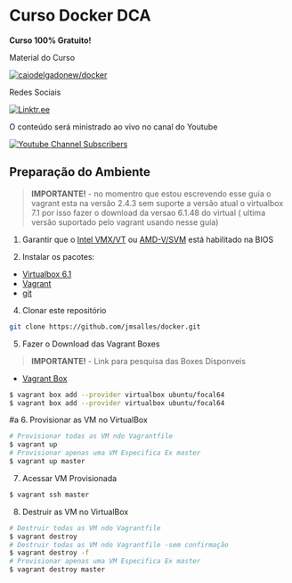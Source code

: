 # Curso Docker DCA 
**Curso 100% Gratuito!**

Material do Curso  

[![caiodelgadonew/docker](https://img.shields.io/github/stars/caiodelgadonew/docker?label=caiodelgadonew%2Fdocker&logo=github&style=for-the-badge)](https://github.com/caiodelgadonew/docker)

Redes Sociais

[![Linktr.ee](https://img.shields.io/website?down_message=caiodelgadonew&label=LINKTR.EE&logo=linktree&style=for-the-badge&up_message=caiodelgadonew&url=https%3A%2F%2Flinktr.ee%2Fcaiodelgadonew)](https://linktr.ee/caiodelgadonew)


O conteúdo será ministrado ao vivo no canal do Youtube

[![Youtube Channel Subscribers](https://img.shields.io/youtube/channel/subscribers/UCQnpN5AUd36lnMHuIl_rihA?label=YOUTUBE&logo=youtube&style=for-the-badge&logoColor=red)](https://www.youtube.com/caiodelgadonew) 

## Preparação do Ambiente

> **IMPORTANTE!** - no momentro que estou escrevendo esse guia o vagrant esta na versão 2.4.3 sem suporte a versão atual o virtualbox 7.1 por isso fazer o download da versao 6.1.48 do virtual ( ultima versão suportado pelo vagrant usando nesse guia)

1. Garantir que o [Intel VMX/VT](https://www.asus.com/br/support/FAQ/1043786/) ou [AMD-V/SVM](https://www.asus.com/br/support/FAQ/1038245/) está habilitado na BIOS

3. Instalar os pacotes:
  - [Virtualbox 6.1](https://www.virtualbox.org/wiki/Download_Old_Builds_6_1)
  - [Vagrant](https://www.vagrantup.com/downloads)
  - [git](https://git-scm.com/download/)

4. Clonar este repositório
```bash
git clone https://github.com/jmsalles/docker.git
```

5. Fazer o Download das Vagrant Boxes
> **IMPORTANTE!** - Link para pesquisa das Boxes Disponveis 
  - [Vagrant Box](https://portal.cloud.hashicorp.com/vagrant/discover?query=ubuntu)
```bash
$ vagrant box add --provider virtualbox ubuntu/focal64
$ vagrant box add --provider virtualbox ubuntu/focal64
``` 
#a
6. Provisionar as VM no VirtualBox
```bash
# Provisionar todas as VM ndo Vagrantfile
$ vagrant up 
# Provisionar apenas uma VM Especifica Ex master
$ vagrant up master 
``` 

7. Acessar VM Provisionada
```bash
$ vagrant ssh master
``` 


8. Destruir as VM no VirtualBox
```bash
# Destruir todas as VM ndo Vagrantfile
$ vagrant destroy 
# Destruir todas as VM ndo Vagrantfile -sem confirmação
$ vagrant destroy -f
# Provisionar apenas uma VM Especifica Ex master
$ vagrant destroy master 
``` 

